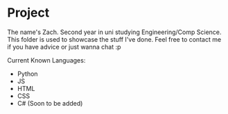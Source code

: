 # Project

The name's Zach. Second year in uni studying Engineering/Comp Science. 
This folder is used to showcase the stuff I've done.
Feel free to contact me if you have advice or just wanna chat :p

Current Known Languages:
- Python
- JS
- HTML
- CSS
- C# (Soon to be added)
